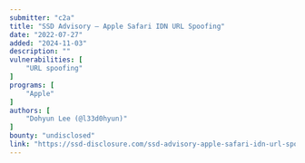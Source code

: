 ```yaml
---
submitter: "c2a"
title: "SSD Advisory – Apple Safari IDN URL Spoofing"
date: "2022-07-27"
added: "2024-11-03"
description: ""
vulnerabilities: [
    "URL spoofing"
]
programs: [
    "Apple"
]
authors: [
    "Dohyun Lee (@l33d0hyun)"
]
bounty: "undisclosed"
link: "https://ssd-disclosure.com/ssd-advisory-apple-safari-idn-url-spoofing/"
---
```




